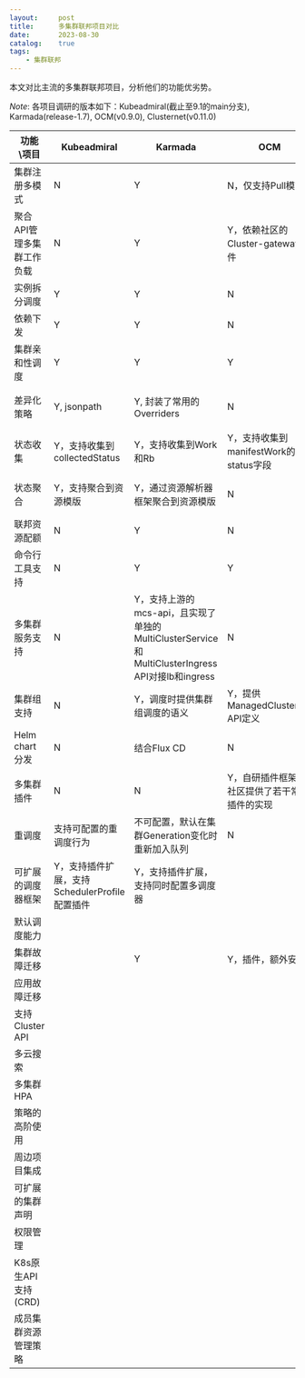 ```yaml
---
layout:     post
title:      多集群联邦项目对比
date:       2023-08-30
catalog: 	true
tags:
    - 集群联邦
---
```


本文对比主流的多集群联邦项目，分析他们的功能优劣势。

*Note*: 各项目调研的版本如下：Kubeadmiral(截止至9.1的main分支), Karmada(release-1.7), OCM(v0.9.0), Clusternet(v0.11.0)

| 功能\项目           | Kubeadmiral                     | Karmada                                                                       | OCM                          | Clusternet                          |
|-----------------|---------------------------------|-------------------------------------------------------------------------------|------------------------------|-------------------------------------|
| 集群注册多模式         | N                               | Y                                                                             | N，仅支持Pull模式                  | Y                                   |
| 聚合API管理多集群工作负载  | N                               | Y                                                                             | Y，依赖社区的Cluster-gateway插件     | Y                                   |
| 实例拆分调度          | Y                               | Y                                                                             | N                            | Y                                   |
| 依赖下发            | Y                               | Y                                                                             | N                            | N                                   |
| 集群亲和性调度         | Y                               | Y                                                                             | Y                            | Y                                   |
| 差异化策略           | Y, jsonpath                     | Y, 封装了常用的Overriders                                                           | N                            | Y, jsonpath, 支持对于Helm Chart的value覆盖 |
| 状态收集            | Y，支持收集到collectedStatus          | Y，支持收集到Work和Rb                                                                | Y，支持收集到manifestWork的status字段 | Y, 支持收集到manifestStatus              |
| 状态聚合            | Y，支持聚合到资源模版                     | Y，通过资源解析器框架聚合到资源模版                                                            | N                            | Y，支持聚合到AggregatedStatus自定义的CRD中     |
| 联邦资源配额          | N                               | Y                                                                             | N                            | N                                   |
| 命令行工具支持         | N                               | Y                                                                             | Y                            | Y                                   |
| 多集群服务支持         | N                               | Y，支持上游的mcs-api，且实现了单独的MultiClusterService和MultiClusterIngress API对接lb和ingress | N                            | Y，支持上游的mcs-api                      |
| 集群组支持           | N                               | Y，调度时提供集群组调度的语义                                                               | Y，提供ManagedClusterSet API定义  | Y，调度时提供集群组调度的语义                     |
| Helm chart分发    | N                               | 结合Flux CD                                                                     | N                            | Y，自己定义了用于Helm Chart的CRD             |
| 多集群插件           | N                               | N                                                                             | Y，自研插件框架，社区提供了若干常用插件的实现      | N                                   |
| 重调度             | 支持可配置的重调度行为                     | 不可配置，默认在集群Generation变化时重新加入队列                                                 | N                            | N                                   |
| 可扩展的调度器框架       | Y，支持插件扩展，支持SchedulerProfile配置插件 | Y，支持插件扩展，支持同时配置多调度器                                                           |                              |                                     |
| 默认调度能力          |                                 |                                                                               |                              |                                     |
| 集群故障迁移          |                                 | Y                                                                             | Y，插件，额外安装                    |                                     |
| 应用故障迁移          |                                 |                                                                               |                              | N                                   |
| 支持Cluster API   |                                 |                                                                               |                              |                                     |
| 多云搜索            |                                 |                                                                               |                              |                                     |
| 多集群HPA          |                                 |                                                                               |                              |                                     |
| 策略的高阶使用         |                                 |                                                                               |                              |                                     |
| 周边项目集成          |                                 |                                                                               |                              |                                     |
| 可扩展的集群声明        |                                 |                                                                               |                              |                                     |
| 权限管理            |                                 |                                                                               |                              |                                     |
| K8s原生API支持(CRD) |                                 |                                                                               |                              |                                     |
| 成员集群资源管理策略      |                                 |                                                                               |                              |                                     |

